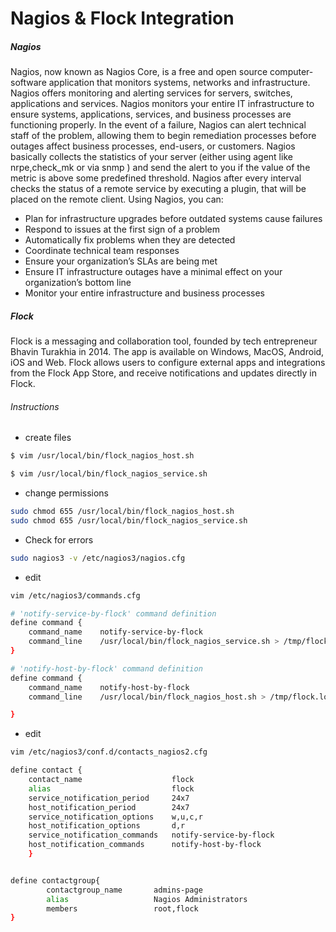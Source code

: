 # Nagios & Flock Integration


##### Nagios
Nagios, now known as Nagios Core, is a free and open source computer-software application that monitors systems, networks and infrastructure. Nagios offers monitoring and alerting services for servers, switches, applications and services. Nagios monitors your entire IT infrastructure to ensure systems, applications, services, and business processes are functioning properly. In the event of a failure, Nagios can alert technical staff of the problem, allowing them to begin remediation processes before outages affect business processes, end-users, or customers. Nagios basically collects the statistics of your server (either using agent like nrpe,check_mk or via snmp ) and send the alert to you if the value of the metric is above some predefined threshold. Nagios after every interval checks the status of a remote service by executing a plugin, that will be placed on the remote client.
Using Nagios, you can:
- Plan for infrastructure upgrades before outdated systems cause failures
- Respond to issues at the first sign of a problem
- Automatically fix problems when they are detected
- Coordinate technical team responses
- Ensure your organization’s SLAs are being met
- Ensure IT infrastructure outages have a minimal effect on your organization’s bottom line
- Monitor your entire infrastructure and business processes

##### Flock
Flock is a messaging and collaboration tool, founded by tech entrepreneur Bhavin Turakhia in 2014. The app is available on Windows, MacOS, Android, iOS and Web. Flock allows users to configure external apps and integrations from the Flock App Store, and receive notifications and updates directly in Flock.

###### Instructions
- create files
```sh
$ vim /usr/local/bin/flock_nagios_host.sh  
```
```sh
$ vim /usr/local/bin/flock_nagios_service.sh  
```
- change permissions
```sh
sudo chmod 655 /usr/local/bin/flock_nagios_host.sh
sudo chmod 655 /usr/local/bin/flock_nagios_service.sh
```
- Check for errors
```sh
sudo nagios3 -v /etc/nagios3/nagios.cfg
```
- edit
```sh 
vim /etc/nagios3/commands.cfg
```
```sh 
# 'notify-service-by-flock' command definition
define command {
   	command_name 	notify-service-by-flock
   	command_line  	/usr/local/bin/flock_nagios_service.sh > /tmp/flock.log 2>&1
}

# 'notify-host-by-flock' command definition
define command {
   	command_name 	notify-host-by-flock
   	command_line  	/usr/local/bin/flock_nagios_host.sh > /tmp/flock.log 2>&1

}
```
- edit
```sh 
vim /etc/nagios3/conf.d/contacts_nagios2.cfg 
```
```sh
define contact {
   	contact_name                 	flock
   	alias                        	flock
   	service_notification_period  	24x7
   	host_notification_period     	24x7
   	service_notification_options 	w,u,c,r
   	host_notification_options    	d,r
   	service_notification_commands	notify-service-by-flock
   	host_notification_commands   	notify-host-by-flock
   	}


define contactgroup{
    	contactgroup_name   	admins-page
    	alias               	Nagios Administrators
    	members             	root,flock
}
```
